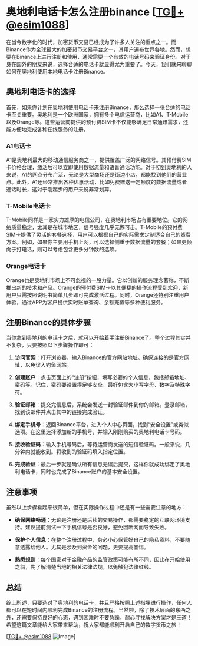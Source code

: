 # 奥地利电话卡怎么注册binance [[TG💪+ @esim1088](https://t.me/s/esim1088)]

在当今数字化的时代，加密货币交易已经成为了许多人关注的重点之一。而Binance作为全球最大的加密货币交易平台之一，其用户遍布世界各地。然而，想要在Binance上进行注册和使用，通常需要一个有效的电话号码来验证身份。对于身在国外的朋友来说，选择合适的电话卡就显得尤为重要了。今天，我们就来聊聊如何在奥地利使用本地电话卡注册Binance。

## 奥地利电话卡的选择

首先，如果你计划在奥地利使用电话卡来注册Binance，那么选择一张合适的电话卡至关重要。奥地利是一个欧洲国家，拥有多个电信运营商，比如A1、T-Mobile以及Orange等。这些运营商提供的预付费SIM卡不仅能够满足日常通讯需求，还能方便地完成各种在线服务的注册。

### A1电话卡

A1是奥地利最大的移动通信服务商之一，提供覆盖广泛的网络信号。其预付费SIM卡价格合理，激活后可以立即使用数据流量和语音通话功能。对于初到奥地利的人来说，A1的网点分布广泛，无论是大型商场还是街边小店，都能找到他们的营业点。此外，A1还经常推出各种优惠活动，比如免费赠送一定额度的数据流量或者通话时长，这对于刚起步的用户来说非常划算。

### T-Mobile电话卡

T-Mobile同样是一家实力雄厚的电信公司，在奥地利市场占有重要地位。它的网络质量稳定，尤其是在城市地区，信号强度几乎无懈可击。T-Mobile的预付费SIM卡提供了灵活的套餐选择，用户可以根据自己的实际需求定制适合自己的资费方案。例如，如果你主要用手机上网，可以选择侧重于数据流量的套餐；如果更倾向于打电话，则可以考虑包含更多分钟数的选项。

### Orange电话卡

Orange也是奥地利市场上不可忽视的一股力量。它以创新的服务理念著称，不断推出新的技术和产品。Orange的预付费SIM卡以其便捷的操作流程受到欢迎，新用户只需按照说明书简单几步即可完成激活过程。同时，Orange还特别注重用户体验，通过APP为客户提供实时账单查询、余额充值等多种便利服务。

## 注册Binance的具体步骤

当你拿到奥地利的电话卡之后，就可以开始着手注册Binance了。整个过程其实并不复杂，只要按照以下步骤操作即可：

1. **访问官网**：打开浏览器，输入Binance的官方网站地址。确保连接的是官方网址，以免误入钓鱼网站。
   
2. **创建账户**：点击页面上的“注册”按钮，填写必要的个人信息，包括邮箱地址、密码等。记住，密码要设置得足够安全，最好包含大小写字母、数字及特殊字符。

3. **验证邮箱**：提交完信息后，系统会发送一封验证邮件到你的邮箱。登录邮箱，找到该邮件并点击其中的链接完成验证。

4. **绑定手机号**：返回Binance平台，进入个人中心页面，找到“安全设置”或类似选项。在这里选择添加新的手机号，并输入刚刚购买的奥地利电话卡号码。

5. **接收验证码**：输入手机号码后，等待运营商发送的短信验证码。一般来说，几分钟内就能收到。将收到的验证码填入指定位置。

6. **完成验证**：最后一步就是确认所有信息无误后提交，这样你就成功绑定了奥地利电话卡，同时也完成了Binance账户的基本安全设置。

## 注意事项

虽然以上步骤看起来很简单，但在实际操作过程中还是有一些需要注意的地方：

- **确保网络畅通**：无论是注册还是后续的交易操作，都需要稳定的互联网环境支持。建议提前测试一下手机信号是否良好，避免因断网而导致失败。
  
- **保护个人信息**：在整个注册过程中，务必小心保管好自己的隐私资料，不要随意透露给他人。尤其是涉及到资金的问题，更要提高警惕。

- **熟悉规则**：每个国家对于金融产品的监管政策可能有所不同，因此在开始使用之前，先了解清楚当地的相关法律法规，以免触犯法律红线。

## 总结

综上所述，只要选对了奥地利的电话卡，并且严格按照上述指导进行操作，任何人都可以在短时间内顺利完成Binance的注册流程。当然啦，除了技术层面的东西之外，还需要保持良好的心态，遇到困难时不要急躁，耐心寻找解决方案才是王道！希望这篇文章能给大家带来帮助，祝大家都能顺利开启自己的数字货币之旅！

[[TG💪+ @esim1088](https://t.me/s/esim1088) ![Image](https://i.postimg.cc/4NQfJmqS/Snipaste-2025-05-13-00-14-12.png)]